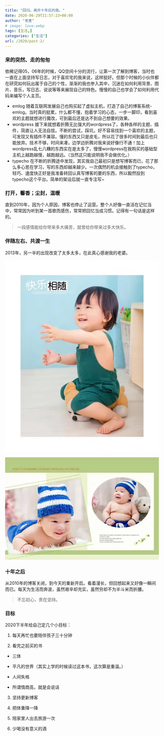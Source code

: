 ```yaml
---
title: "回归，离开十年后的我。"
date: 2020-06-29T21:57:23+08:00
author: "老麦"
# image: love.webp
tags: [生活,] 
categories: ["生活"] 
url: /2020/post-2/
---
```

### 来的突然、走的匆匆
依稀记得05，06年的时候，QQ空间十分的流行，让第一次了解到博客，当时也一直在上面坚持写日志，对于喜欢宅的我来说，这样挺好。但那个时候的小伙伴都在研究如何玩出属于自己的个性，渐渐的我也参入其中，沉迷在如何利用背景、图片、音乐，写日志、说说等等来展现自己的特色。慢慢的自己也学会了如何利用代码来编写个人主页。
* emlog
随着互联网发展自己也购买起了虚拟主机，打造了自己的博客系统-emlog。当时真的挺累，什么都不懂，抱着学习的心态，一步一脚印，看到喜欢的主题就想进行魔改，可到最后还是达不到自己想要的效果。
* wordpress
接下来就想着折腾无比强大的wordpress了，各种各样的主题、插件，简直让人无法自拔。不断的尝试，踩坑，好不容易找到一个喜欢的主题，可发现又有插件不兼容。懂的东西又只是皮毛，所以花了很多时间到最后也只能放弃。技术不够，时间来凑，边学边折腾对我来说好像行不通！加上wordpress乱七八糟的东西实在是太多了，慢慢wordpress在我购买的基础型主机上越跑越慢，越跑越远。（当然这只能说明我不会做优化。）
* typecho
在不断的折腾途中发现，其实我自己最初只是想写博客而已，花了那么多心思在学习，写的东西却越来越少。一次偶然的机会接触到了typecho，轻巧、速度快正好是我准备转回认真写博客的要的东西，所以毅然投到typecho这个平台。简单的架设后就一直专注写~

### 打开，馨香；尘封，温暖
直到2010年，因为个人原因，博客也停止了运营。整个人好像一直活在记忆当中，常常因为听到某一首歌而感伤，常常把回忆当成习惯。记得有一句话是这样的。
>一段感情能给你带来多大痛苦，就曾给你带来过多大快乐。

### 伴随左右、共渡一生
2013年，另一半的出现改变了太多太多，在此真心感谢我的老婆。

![](postImages/laomai/2023/02/27/163fc187f71697-1.webp)

![](postImages/laomai/2023/02/27/163fc1886a1549-1.webp)

### 十年之后
从2010年的博客关闭，到今天的重新开启。看着漫长，但回想起来又好像一瞬间而已。每天为生活而奔波，虽然艰辛却充实，虽然穷却不为半斗米而折腰。
>不忘初心，贵在坚持。

### 目标
2020下半年给自己定几个小目标：
1. 每天再忙也要陪伴孩子三十分钟

2. 看完之前买的书

  - 三体
  
  - 平凡的世界（其实上学的时候读过这本书，这次算是重温。）
  
  - 人间失格
  
  - 所谓情商高，就是会说话

3. 坚持更新博客

4. 把体重降一降

5. 陪家里人出去旅游一次

6. 少喝没有意义的酒

